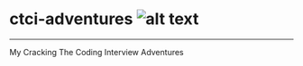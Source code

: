 # ctci-adventures ![alt text](https://travis-ci.org/brazilianbytes/ctci-adventures.svg?branch=master "CI Status")
***
My Cracking The Coding Interview Adventures
